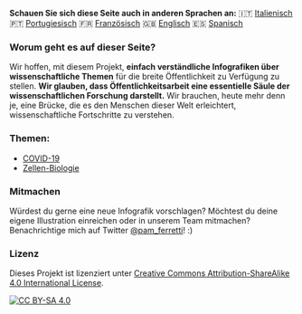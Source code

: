 **Schauen Sie sich diese Seite auch in anderen Sprachen an:** 🇮🇹  [Italienisch](/it/) 🇵🇹 [Portugiesisch](../pt/) 🇫🇷 [Französisch](../fr/) 🇬🇧 [Englisch](../) 🇪🇸 [Spanisch](../es/)

### Worum geht es auf dieser Seite?

Wir hoffen, mit diesem Projekt, **einfach verständliche Infografiken über wissenschaftliche Themen** für die breite Öffentlichkeit zu Verfügung zu stellen.
**Wir glauben, dass Öffentlichkeitsarbeit eine essentielle Säule der wissenschaftlichen Forschung darstellt.** Wir brauchen, heute mehr denn je, eine Brücke, die es den Menschen dieser Welt erleichtert, wissenschaftliche Fortschritte zu verstehen.


### Themen:

- [COVID-19](https://easy-infographics.github.io/COVID-19/de/)
- [Zellen-Biologie](https://easy-infographics.github.io/Cell_Biology/de/)

### Mitmachen

Würdest du gerne eine neue Infografik vorschlagen? Möchtest du deine eigene Illustration einreichen oder in unserem Team mitmachen?
 Benachrichtige mich auf Twitter [@pam_ferretti](https://twitter.com/pam_ferretti)! :)

### Lizenz

Dieses Projekt ist lizenziert unter
[Creative Commons Attribution-ShareAlike 4.0 International License][cc-by-sa].

[![CC BY-SA 4.0][cc-by-sa-image]][cc-by-sa]

[cc-by-sa]: http://creativecommons.org/licenses/by-sa/4.0/
[cc-by-sa-image]: https://licensebuttons.net/l/by-sa/4.0/88x31.png
[cc-by-sa-shield]: https://img.shields.io/badge/License-CC%20BY--SA%204.0-lightgrey.svg
